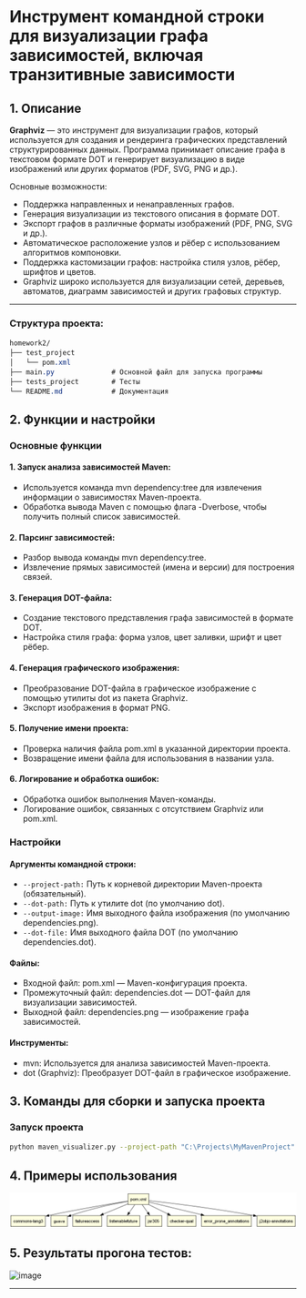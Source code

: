 # Инструмент командной строки для визуализации графа зависимостей, включая транзитивные зависимости

## 1. Описание

**Graphviz** — это инструмент для визуализации графов, который используется для создания и рендеринга графических представлений структурированных данных. Программа принимает описание графа в текстовом формате DOT и генерирует визуализацию в виде изображений или других форматов (PDF, SVG, PNG и др.).

Основные возможности:

- Поддержка направленных и ненаправленных графов.
- Генерация визуализации из текстового описания в формате DOT.
- Экспорт графов в различные форматы изображений (PDF, PNG, SVG и др.).
- Автоматическое расположение узлов и рёбер с использованием алгоритмов компоновки.
- Поддержка кастомизации графов: настройка стиля узлов, рёбер, шрифтов и цветов.
- Graphviz широко используется для визуализации сетей, деревьев, автоматов, диаграмм зависимостей и других графовых структур.

---
### Структура проекта:
```css
homework2/
├── test_project
│   └── pom.xml
├── main.py              # Основной файл для запуска программы
├── tests_project        # Тесты 
└── README.md            # Документация
```

## 2. Функции и настройки

### Основные функции

#### 1. Запуск анализа зависимостей Maven:

- Используется команда mvn dependency:tree для извлечения информации о зависимостях Maven-проекта.
- Обработка вывода Maven с помощью флага -Dverbose, чтобы получить полный список зависимостей.

#### 2. Парсинг зависимостей:

- Разбор вывода команды mvn dependency:tree.
- Извлечение прямых зависимостей (имена и версии) для построения связей.

#### 3. Генерация DOT-файла:

- Создание текстового представления графа зависимостей в формате DOT.
- Настройка стиля графа: форма узлов, цвет заливки, шрифт и цвет рёбер.

#### 4. Генерация графического изображения:

- Преобразование DOT-файла в графическое изображение с помощью утилиты dot из пакета Graphviz.
- Экспорт изображения в формат PNG.

#### 5. Получение имени проекта:

- Проверка наличия файла pom.xml в указанной директории проекта.
- Возвращение имени файла для использования в названии узла.

#### 6. Логирование и обработка ошибок:

- Обработка ошибок выполнения Maven-команды.
- Логирование ошибок, связанных с отсутствием Graphviz или pom.xml.

### Настройки

#### Аргументы командной строки:

- `--project-path:` Путь к корневой директории Maven-проекта (обязательный).
- `--dot-path:` Путь к утилите dot (по умолчанию dot).
- `--output-image:` Имя выходного файла изображения (по умолчанию dependencies.png).
- `--dot-file:` Имя выходного файла DOT (по умолчанию dependencies.dot).

#### Файлы:

- Входной файл: pom.xml — Maven-конфигурация проекта.
- Промежуточный файл: dependencies.dot — DOT-файл для визуализации зависимостей.
- Выходной файл: dependencies.png — изображение графа зависимостей.

#### Инструменты:

- mvn: Используется для анализа зависимостей Maven-проекта.
- dot (Graphviz): Преобразует DOT-файл в графическое изображение.

## 3. Команды для сборки и запуска проекта

### Запуск проекта

   ```bash
   python maven_visualizer.py --project-path "C:\Projects\MyMavenProject" --dot-path "C:\Program Files\Graphviz\bin\dot.exe" --output-image "output.png" --dot-file "output.dot"

   ```

## 4. Примеры использования

![img1](media/output.png)

## 5. Результаты прогона тестов:

![image](https://github.com/user-attachments/assets/33e54dc1-4d35-44ed-a27a-c0a6f676d5da)

---
